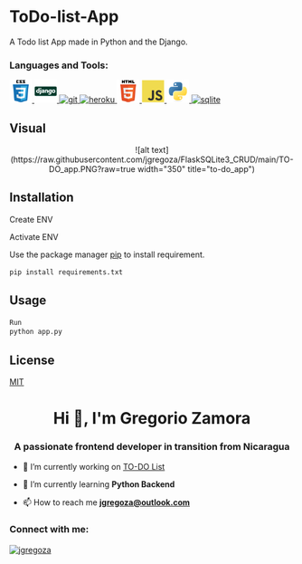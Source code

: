 # ToDo-list-App

A Todo list App made in Python and the Django.

<h3 align="left">Languages and Tools:</h3>
<p align="left"> <a href="https://www.w3schools.com/css/" target="_blank" rel="noreferrer"> <img src="https://raw.githubusercontent.com/devicons/devicon/master/icons/css3/css3-original-wordmark.svg" alt="css3" width="40" height="40"/> </a> <a href="https://www.djangoproject.com/" target="_blank" rel="noreferrer"> <img src="https://raw.githubusercontent.com/devicons/devicon/master/icons/django/django-original.svg" alt="django" width="40" height="40"/> </a> <a href="https://git-scm.com/" target="_blank" rel="noreferrer"> <img src="https://www.vectorlogo.zone/logos/git-scm/git-scm-icon.svg" alt="git" width="40" height="40"/> </a> <a href="https://heroku.com" target="_blank" rel="noreferrer"> <img src="https://www.vectorlogo.zone/logos/heroku/heroku-icon.svg" alt="heroku" width="40" height="40"/> </a> <a href="https://www.w3.org/html/" target="_blank" rel="noreferrer"> <img src="https://raw.githubusercontent.com/devicons/devicon/master/icons/html5/html5-original-wordmark.svg" alt="html5" width="40" height="40"/> </a> <a href="https://developer.mozilla.org/en-US/docs/Web/JavaScript" target="_blank" rel="noreferrer"> <img src="https://raw.githubusercontent.com/devicons/devicon/master/icons/javascript/javascript-original.svg" alt="javascript" width="40" height="40"/> </a> <a href="https://www.python.org" target="_blank" rel="noreferrer"> <img src="https://raw.githubusercontent.com/devicons/devicon/master/icons/python/python-original.svg" alt="python" width="40" height="40"/> </a> <a href="https://www.sqlite.org/" target="_blank" rel="noreferrer"> <img src="https://www.vectorlogo.zone/logos/sqlite/sqlite-icon.svg" alt="sqlite" width="40" height="40"/> </a> </p>

## Visual

<p align="center">
![alt text](https://raw.githubusercontent.com/jgregoza/FlaskSQLite3_CRUD/main/TO-DO_app.PNG?raw=true width="350" title="to-do_app")
</p>

## Installation
Create ENV

Activate ENV

Use the package manager [pip](https://pip.pypa.io/en/stable/) to install requirement.

```bash
pip install requirements.txt
```

## Usage

```python
Run
python app.py

```

## License
[MIT](https://choosealicense.com/licenses/mit/)



<h1 align="center">Hi 👋, I'm Gregorio Zamora</h1>
<h3 align="center">A passionate frontend developer in transition from Nicaragua</h3>

- 🔭 I’m currently working on [TO-DO List](https://github.com/jgregoza/FlaskSQLite3_CRUD)

- 🌱 I’m currently learning **Python Backend**

- 📫 How to reach me **jgregoza@outlook.com**

<h3 align="left">Connect with me:</h3>
<p align="left">
<a href="https://twitter.com/jgregoza" target="blank"><img align="center" src="https://raw.githubusercontent.com/rahuldkjain/github-profile-readme-generator/master/src/images/icons/Social/twitter.svg" alt="jgregoza" height="30" width="40" /></a>
</p>

